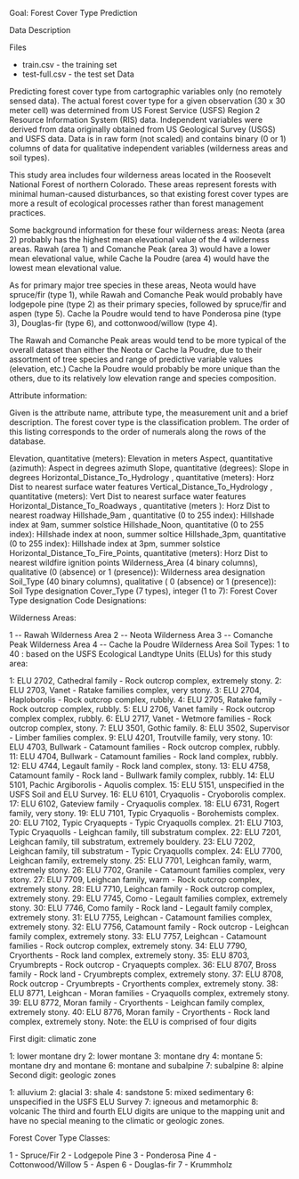 Goal: Forest Cover Type Prediction

Data Description 

Files
  * train.csv - the training set
  * test-full.csv - the test set
Data

Predicting forest cover type from cartographic variables only
(no remotely sensed data). The actual forest cover type for
a given observation (30 x 30 meter cell) was determined from
US Forest Service (USFS) Region 2 Resource Information System 
(RIS) data. Independent variables were derived from data
originally obtained from US Geological Survey (USGS) and
USFS data. Data is in raw form (not scaled) and contains
binary (0 or 1) columns of data for qualitative independent
variables (wilderness areas and soil types).

This study area includes four wilderness areas located in the
Roosevelt National Forest of northern Colorado. These areas
represent forests with minimal human-caused disturbances,
so that existing forest cover types are more a result of 
ecological processes rather than forest management practices.

Some background information for these four wilderness areas: 
Neota (area 2) probably has the highest mean elevational value of 
the 4 wilderness areas. Rawah (area 1) and Comanche Peak (area 3) 
would have a lower mean elevational value, while Cache la Poudre 
(area 4) would have the lowest mean elevational value.

As for primary major tree species in these areas, Neota would have 
spruce/fir (type 1), while Rawah and Comanche Peak would probably
have lodgepole pine (type 2) as their primary species, followed by 
spruce/fir and aspen (type 5). Cache la Poudre would tend to have 
Ponderosa pine (type 3), Douglas-fir (type 6), and 
cottonwood/willow (type 4).

The Rawah and Comanche Peak areas would tend to be more typical of 
the overall dataset than either the Neota or Cache la Poudre, due 
to their assortment of tree species and range of predictive 
variable values (elevation, etc.) Cache la Poudre would probably 
be more unique than the others, due to its relatively low 
elevation range and species composition.

Attribute information:

Given is the attribute name, attribute type, the measurement unit and
a brief description. The forest cover type is the classification 
problem. The order of this listing corresponds to the order of 
numerals along the rows of the database.

Elevation, quantitative (meters): Elevation in meters
Aspect, quantitative (azimuth): Aspect in degrees azimuth
Slope, quantitative (degrees): Slope in degrees
Horizontal_Distance_To_Hydrology , quantitative (meters): Horz Dist to nearest surface water features
Vertical_Distance_To_Hydrology , quantitative (meters): Vert Dist to nearest surface water features
Horizontal_Distance_To_Roadways , quantitative (meters ): Horz Dist to nearest roadway
Hillshade_9am , quantitative (0 to 255 index): Hillshade index at 9am, summer solstice
Hillshade_Noon, quantitative (0 to 255 index): Hillshade index at noon, summer soltice
Hillshade_3pm, quantitative (0 to 255 index): Hillshade index at 3pm, summer solstice
Horizontal_Distance_To_Fire_Points, quantitative (meters): Horz Dist to nearest wildfire ignition points
Wilderness_Area (4 binary columns), qualitative (0 (absence) or 1 (presence)): Wilderness area designation
Soil_Type (40 binary columns), qualitative ( 0 (absence) or 1 (presence)): Soil Type designation
Cover_Type (7 types), integer (1 to 7): Forest Cover Type designation
Code Designations:

Wilderness Areas:

1 -- Rawah Wilderness Area
2 -- Neota Wilderness Area
3 -- Comanche Peak Wilderness Area
4 -- Cache la Poudre Wilderness Area
Soil Types: 1 to 40 : based on the USFS Ecological Landtype Units (ELUs) for this study area:

1: ELU 2702, Cathedral family - Rock outcrop complex, extremely stony.
2: ELU 2703, Vanet - Ratake families complex, very stony.
3: ELU 2704, Haploborolis - Rock outcrop complex, rubbly.
4: ELU 2705, Ratake family - Rock outcrop complex, rubbly.
5: ELU 2706, Vanet family - Rock outcrop complex complex, rubbly.
6: ELU 2717, Vanet - Wetmore families - Rock outcrop complex, stony.
7: ELU 3501, Gothic family.
8: ELU 3502, Supervisor - Limber families complex.
9: ELU 4201, Troutville family, very stony.
10: ELU 4703, Bullwark - Catamount families - Rock outcrop complex, rubbly.
11: ELU 4704, Bullwark - Catamount families - Rock land complex, rubbly.
12: ELU 4744, Legault family - Rock land complex, stony.
13: ELU 4758, Catamount family - Rock land - Bullwark family complex, rubbly.
14: ELU 5101, Pachic Argiborolis - Aquolis complex.
15: ELU 5151, unspecified in the USFS Soil and ELU Survey.
16: ELU 6101, Cryaquolis - Cryoborolis complex.
17: ELU 6102, Gateview family - Cryaquolis complex.
18: ELU 6731, Rogert family, very stony.
19: ELU 7101, Typic Cryaquolis - Borohemists complex.
20: ELU 7102, Typic Cryaquepts - Typic Cryaquolls complex.
21: ELU 7103, Typic Cryaquolls - Leighcan family, till substratum complex.
22: ELU 7201, Leighcan family, till substratum, extremely bouldery.
23: ELU 7202, Leighcan family, till substratum - Typic Cryaquolls complex.
24: ELU 7700, Leighcan family, extremely stony.
25: ELU 7701, Leighcan family, warm, extremely stony.
26: ELU 7702, Granile - Catamount families complex, very stony.
27: ELU 7709, Leighcan family, warm - Rock outcrop complex, extremely stony.
28: ELU 7710, Leighcan family - Rock outcrop complex, extremely stony.
29: ELU 7745, Como - Legault families complex, extremely stony.
30: ELU 7746, Como family - Rock land - Legault family complex, extremely stony.
31: ELU 7755, Leighcan - Catamount families complex, extremely stony.
32: ELU 7756, Catamount family - Rock outcrop - Leighcan family complex, extremely stony.
33: ELU 7757, Leighcan - Catamount families - Rock outcrop complex, extremely stony.
34: ELU 7790, Cryorthents - Rock land complex, extremely stony.
35: ELU 8703, Cryumbrepts - Rock outcrop - Cryaquepts complex.
36: ELU 8707, Bross family - Rock land - Cryumbrepts complex, extremely stony.
37: ELU 8708, Rock outcrop - Cryumbrepts - Cryorthents complex, extremely stony.
38: ELU 8771, Leighcan - Moran families - Cryaquolls complex, extremely stony.
39: ELU 8772, Moran family - Cryorthents - Leighcan family complex, extremely stony.
40: ELU 8776, Moran family - Cryorthents - Rock land complex, extremely stony.
Note: the ELU is comprised of four digits

First digit: climatic zone

1: lower montane dry
2: lower montane
3: montane dry
4: montane
5: montane dry and montane
6: montane and subalpine
7: subalpine
8: alpine
Second digit: geologic zones

1: alluvium
2: glacial
3: shale
4: sandstone
5: mixed sedimentary
6: unspecified in the USFS ELU Survey
7: igneous and metamorphic
8: volcanic
The third and fourth ELU digits are unique to the mapping unit 
and have no special meaning to the climatic or geologic zones.

Forest Cover Type Classes:

1 - Spruce/Fir
2 - Lodgepole Pine
3 - Ponderosa Pine
4 - Cottonwood/Willow
5 - Aspen
6 - Douglas-fir
7 - Krummholz

